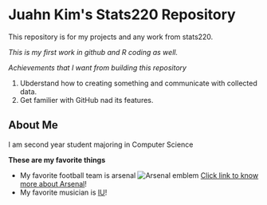 # Juahn Kim's Stats220 Repository 
This repository is for my projects and any work from stats220.

*This is my first work in github and R coding as well.* 

*Achievements that I want from building this repository*
  1. Ubderstand how to creating something and communicate with collected data.
  2. Get familier with GitHub nad its features.
     



## About Me
I am second year student majoring in Computer Science

**These are my favorite things**

- My favorite football team is arsenal
  ![Arsenal emblem](https://upload.wikimedia.org/wikipedia/en/thumb/5/53/Arsenal_FC.svg/1200px-Arsenal_FC.svg.png)
  [Click link to know more about Arsenal](https://www.arsenal.com/)!
- My favorite musician is [IU](https://www.instagram.com/dlwlrma/?hl=en)!
